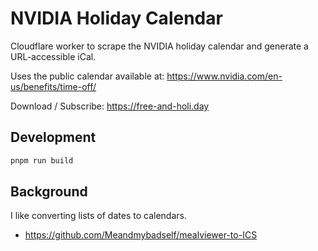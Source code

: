 # NVIDIA Holiday Calendar

Cloudflare worker to scrape the NVIDIA holiday calendar and generate a URL-accessible iCal.

Uses the public calendar available at:
https://www.nvidia.com/en-us/benefits/time-off/

Download / Subscribe:
https://free-and-holi.day

## Development

```bash
pnpm run build
```

## Background

I like converting lists of dates to calendars.
- https://github.com/Meandmybadself/mealviewer-to-ICS

